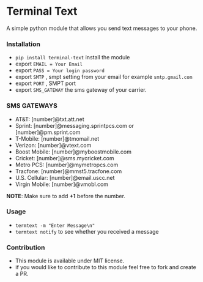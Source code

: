 # Terminal Text
A simple python module that allows you send text messages to your phone.

### Installation
- `pip install terminal-text` install the module
- export `EMAIL = Your Email` 
- export `PASS = Your login password`
- export `SMTP` , smpt setting from your email for example `smtp.gmail.com`
- export `PORT` , SMPT port
- export `SMS_GATEWAY` the sms gateway of your carrier.

### SMS GATEWAYS
- AT&T: [number]@txt.att.net
- Sprint: [number]@messaging.sprintpcs.com or [number]@pm.sprint.com
- T-Mobile: [number]@tmomail.net
- Verizon: [number]@vtext.com
- Boost Mobile: [number]@myboostmobile.com
- Cricket: [number]@sms.mycricket.com
- Metro PCS: [number]@mymetropcs.com
- Tracfone: [number]@mmst5.tracfone.com
- U.S. Cellular: [number]@email.uscc.net
- Virgin Mobile: [number]@vmobl.com

**NOTE**: Make sure to add **+1** before the number.

### Usage
- `termtext -m "Enter Message\n"`
- `termtext notify` to see whether you received a message


### Contribution
- This module is available under MIT license.
- if you would like to contribute to this module feel free to fork and create a PR.



